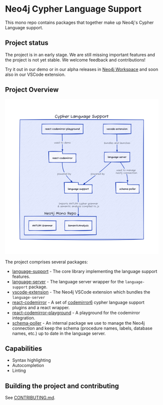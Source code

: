 # Neo4j Cypher Language Support

This mono repo contains packages that together make up Neo4j's Cypher Language support.

## Project status

The project is in an early stage. We are still missing important features and the project is not yet stable. We welcome feedback and contributions!

Try it out in our demo or in our alpha releases in [Neo4j Workspace](https://workspace.neo4j.io) and soon also in our VSCode extension.

## Project Overview

![](./imgs/repo-overview.png)

The project comprises several packages:

- [language-support](./packages/language-support/README.md) - The core library implementing the language support features.
- [language-server](./packages/language-server/README.md) - The language server wrapper for the `language-support` package.
- [vscode-extension](./packages/vscode-extension/README.md) - The Neo4j VSCode extension which bundles the `language-server`
- [react-codemirror](./packages/react-codemirror/README.md) - A set of [codemirror6](https://codemirror.net/) cypher language support plugins and a react wrapper.
- [react-codemirror-playground](./packages/react-codemirror-playground/README.md) - A playground for the codemirror integration.
- [schema-poller](./packages/schema-poller/README.md) - An internal package we use to manage the Neo4j connection and keep the schema (procedure names, labels, database names, etc.) up to date in the language server.

## Capabilities

- Syntax highlighting
- Autocompletion
- Linting

## Building the project and contributing

See [CONTRIBUTING.md](./CONTRIBUTING.md).
